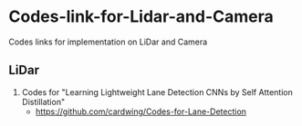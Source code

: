 # Codes-link-for-Lidar-and-Camera
Codes links for implementation on LiDar and Camera


## LiDar 

1. Codes for "Learning Lightweight Lane Detection CNNs by Self Attention Distillation" 
    * https://github.com/cardwing/Codes-for-Lane-Detection
